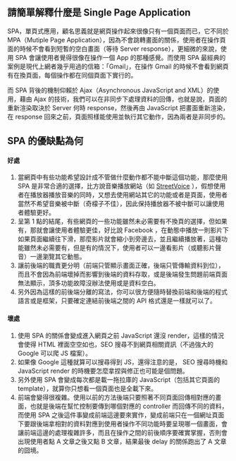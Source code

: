 ## 請簡單解釋什麼是 Single Page Application
SPA，單頁式應用，顧名思義就是網頁操作起來很像只有一個頁面而已，它不同於 MPA（Mutiple Page Application），因為不會跳轉畫面的關係，使用者在操作頁面的時候不會看到短暫的空白畫面（等待 Server response），更細微的來說，使用 SPA 會讓使用者覺得很像在操作一個 App 的那種感覺。而使用 SPA 最經典的案例是現代上網者幾乎用過的信箱：「Gmail」，在操作 Gmail 的時候不會看到網頁有在換頁面，每個操作都在同個頁面下實行的。

而 SPA 背後的機制仰賴於 Ajax（Asynchronous JavaScript and XML）的使用，藉由 Ajax 的技術，我們可以在非同步下處理資料的回傳，也就是說，頁面的重新渲染取決於 Server 何時 response，然後再由 JavaScript 把畫面重新渲染，在 response 回來之前，頁面照樣能使用並執行其它動作，因為兩者是非同步的。
## SPA 的優缺點為何
#### 好處
1. 當網頁中有些功能希望設計成不管做什麼動作都不能中斷這個功能，那麼使用 SPA 是非常合適的選擇，比方說音樂播放網站（如 [StreetVoice](https://streetvoice.com/) ），假想使用者在播放器播放音樂的同時，又想去使用網站其它的功能或者是頁面，使用者當然不希望音樂被中斷（奇檬子不佳），因此保持播放器不被中斷可以讓使用者體驗更好。
2. 呈第 1 點的結尾，有些網頁的一些功能雖然未必需要有不換頁的選擇，但如果有，那就會讓使用者體驗更佳，好比說 Facebook ，在動態中播放一則影片下如果頁面繼續往下滑，那麼影片就會縮小到旁邊去，並且繼續播放著，這種功能雖然未必需要有，但是有的情況下，使用者可以一邊看影片（或聽影片聲音）一邊瀏覽其它動態。
3. 讓前後端的職責更分明（前端只管顯示畫面正確，後端只管傳輸資料到位），而且不會因為前端壞掉而影響到後端的資料存取，或是後端發生問題前端頁面無法顯示，頂多功能故障沒辦法使用或是資料空白。
4. 另外因為這樣的前後端分離的寫法，你可以很方便隨時替換前端和後端的程式語言或是框架，只要確定連結前後端之間的 API 格式還是一樣就可以了。

#### 壞處
1. 使用 SPA 的關係會變成進入網頁之前 JavaScript 還沒 render，這樣的情況會使得 HTML 裡面空空如也，SEO 搜尋不到網頁相關資訊（不過強大的 Google 可以爬 JS 檔案）。
2. 如果像 Google 這種就算可以搜尋得到 JS，還得注意的是， SEO 搜尋時機和  JavaScript render 的時機要怎麼拿捏與修正也可能是個問題。
3. 另外使用 SPA 會變成每次都是載一拖拉庫的 JavaScript（包括其它頁面的 template），就算你只想看一個頁面也是全載下來。
4. 前端會變得很複雜。使用以前的方法後端只要照著不同頁面回傳相對應的畫面，也就是後端在幫忙控制要傳到哪個對應的 controller 而回傳不同的資料，而使用 SPA 之後這件事變成前端這邊要來實作，變成前端只在一個網址頁面下要跟後端拿相對的資料對應到使用者操作不同功能時要呈現哪一個畫面，會讓前端這邊的處理複雜許多，而且在操作之間的前後順序要確實掌握，否則會出現使用者點 A 文章之後又點 B 文章，結果最後 delay 的關係跑出了 A 文章的囧境。
